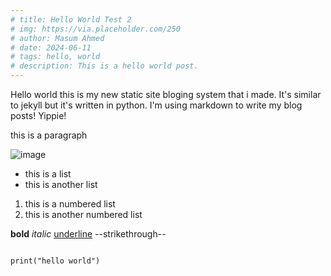 ```yaml
---
# title: Hello World Test 2
# img: https://via.placeholder.com/250
# author: Masum Ahmed
# date: 2024-06-11
# tags: hello, world
# description: This is a hello world post.
---
```


Hello world this is my new static site bloging system that i made. It's similar to jekyll but it's written in python. I'm using markdown to write my blog posts! Yippie!

this is a paragraph

![image](https://picsum.photos/800/600)

- this is a list
- this is another list

1. this is a numbered list
2. this is another numbered list

**bold**
*italic*
<u>underline</u>
--strikethrough--
<pre><code>
print("hello world")
</code></pre>
